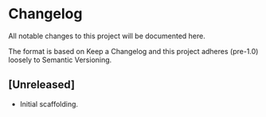 # Changelog

All notable changes to this project will be documented here.

The format is based on Keep a Changelog and this project adheres (pre-1.0) loosely to Semantic Versioning.

## [Unreleased]

- Initial scaffolding.

